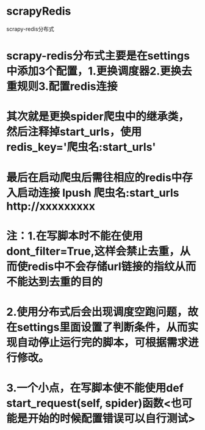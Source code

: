 # scrapyRedis
scrapy-redis分布式
#  scrapy-redis分布式主要是在settings中添加3个配置，1.更换调度器2.更换去重规则3.配置redis连接
#  其次就是更换spider爬虫中的继承类，然后注释掉start_urls，使用redis_key='爬虫名:start_urls'
#  最后在启动爬虫后需往相应的redis中存入启动连接 lpush 爬虫名:start_urls http://xxxxxxxxx
  
  # 注：1.在写脚本时不能在使用dont_filter=True,这样会禁止去重，从而使redis中不会存储url链接的指纹从而不能达到去重的目的
  # 2.使用分布式后会出现调度空跑问题，故在settings里面设置了判断条件，从而实现自动停止运行完的脚本，可根据需求进行修改。
  # 3.一个小点，在写脚本使不能使用def start_request(self, spider)函数<也可能是开始的时候配置错误可以自行测试>

